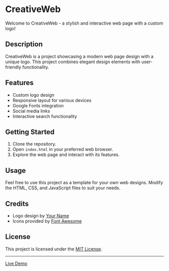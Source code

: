 # CreativeWeb

Welcome to CreativeWeb - a stylish and interactive web page with a custom logo!

## Description

CreativeWeb is a project showcasing a modern web page design with a unique logo. This project combines elegant design elements with user-friendly functionality.

## Features

- Custom logo design
- Responsive layout for various devices
- Google Fonts integration
- Social media links
- Interactive search functionality

## Getting Started

1. Clone the repository.
2. Open `index.html` in your preferred web browser.
3. Explore the web page and interact with its features.

## Usage

Feel free to use this project as a template for your own web designs. Modify the HTML, CSS, and JavaScript files to suit your needs.

## Credits

- Logo design by [Your Name](link-to-portfolio)
- Icons provided by [Font Awesome](https://fontawesome.com/)

## License

This project is licensed under the [MIT License](LICENSE).

---

[Live Demo](https://your-live-demo-link.com)
